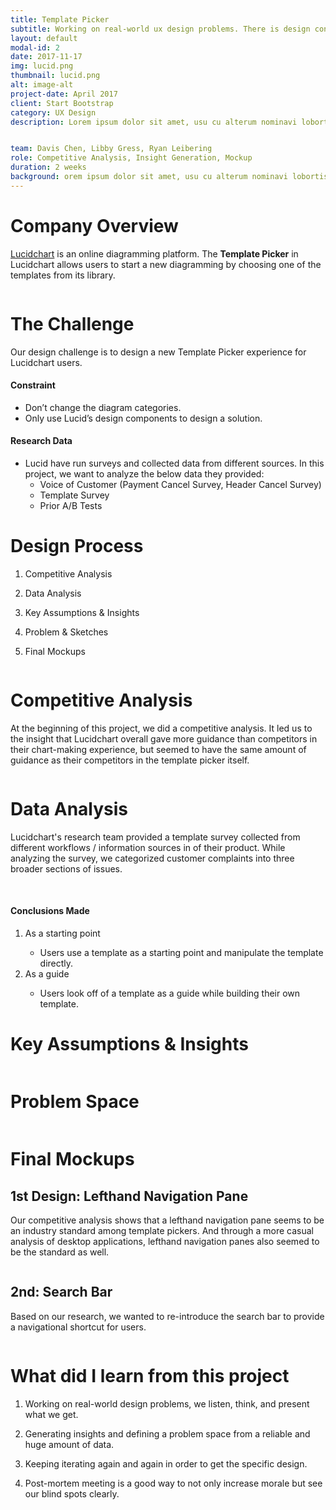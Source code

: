 ```yaml
---
title: Template Picker
subtitle: Working on real-world ux design problems. There is design constraints on this project.
layout: default
modal-id: 2
date: 2017-11-17
img: lucid.png
thumbnail: lucid.png
alt: image-alt
project-date: April 2017
client: Start Bootstrap
category: UX Design
description: Lorem ipsum dolor sit amet, usu cu alterum nominavi lobortis. At duo novum diceret. Tantas apeirian vix et, usu sanctus postulant inciderint ut, populo diceret necessitatibus in vim. Cu eum dicam feugiat noluisse.


team: Davis Chen, Libby Gress, Ryan Leibering
role: Competitive Analysis, Insight Generation, Mockup
duration: 2 weeks
background: orem ipsum dolor sit amet, usu cu alterum nominavi lobortis. At duo novum diceret. Tantas apeirian vix et, usu sanctus postulant inciderint ut, populo diceret necessitatibus in
---
```

<div class="row"> <!-- eternal structure: row col-xl-12 modal-body 1 *edit bg color here*-->
<div class="col-xl-12"> <!-- eternal structure: row col-xl-12 modal-body 2-->
<div class="modal-body"> <!-- eternal structure: row col-xl-12 modal-body 3-->
    <!-- post content start-->
    <div class="container">
    <div class="row text-left text-general">
        <div class="col-lg-12">
          <h1 class="service-heading">Company Overview</h1>
          <p><a href="https://www.lucidchart.com" target="_blank">Lucidchart</a> is an online diagramming platform. The <strong>Template Picker</strong> in Lucidchart allows users to start a new diagramming by choosing one of the templates from its library.</p>
        </div>
        <div class="col-lg-12">
            <span >
            <img class="img-responsive center-block" src="img/portfolio/tp-a/tp-bg.png" alt="">
            </span>
        </div>
        <div class="col-lg-12">
            <h1 class="service-heading">The Challenge</h1>
            <p>Our design challenge is to design a new Template Picker experience for Lucidchart users.</p>
            <h4 class="service-heading">Constraint</h4>
            <ul>
                <li>Don’t change the diagram categories.</li>
                <li>Only use Lucid’s design components to design a solution.</li>
            </ul>
            <h4 class="service-heading">Research Data</h4>
            <ul>
                <li>Lucid have run surveys and collected data from different sources. In this project, we want to analyze the below data they provided:
                    <ul>
                        <li>Voice of Customer (Payment Cancel Survey, Header Cancel Survey)</li>
                        <li>Template Survey</li>
                        <li>Prior A/B Tests</li>
                    </ul>
                </li>
            </ul>
        </div>
    </div>
    <div class="div-line"></div>
    </div> <!-- container -->
    <!-- post content end-->
</div> <!-- eternal structure: row col-xl-12 modal-body 4-->
</div> <!-- eternal structure: row col-xl-12 modal-body 5-->
</div>

<div class="row bg-light-gray"> <!-- eternal structure: row col-xl-12 modal-body 1 *edit bg color here*-->
<div class="col-xl-12"> <!-- eternal structure: row col-xl-12 modal-body 2-->
<div class="modal-body"> <!-- eternal structure: row col-xl-12 modal-body 3-->
    <!-- post content start-->
    <div class="container">
    <div class="div-line"></div>
    <div class="row text-left text-general">
        <div class="col-lg-6 col-md-7 col-sm-7">
            <h1 class="service-heading">Design Process</h1>
            <ol>
                <li><p>Competitive Analysis</p></li>
                <li><p>Data Analysis</p></li>
                <li><p>Key Assumptions & Insights</p></li>
                <li><p>Problem & Sketches</p></li>
                <li><p>Final Mockups</p></li>
            </ol>
        </div>
        <div class="col-lg-6 col-md-5 col-sm-5">
            <span >
            <a href="img/portfolio/tp-a/tp-problem.png" target="_blank"><img class="img-responsive center-block" src="img/portfolio/tp-a/tp-problem.png" alt=""></a>
            </span>
        </div>
    </div>
    <div class="div-line"></div>
    </div> <!-- container -->
    <!-- post content end-->
</div> <!-- eternal structure: row col-xl-12 modal-body 4-->
</div> <!-- eternal structure: row col-xl-12 modal-body 5-->
</div>

<div class="row"> <!-- eternal structure: row col-xl-12 modal-body 1 *edit bg color here*-->
<div class="col-xl-12"> <!-- eternal structure: row col-xl-12 modal-body 2-->
<div class="modal-body"> <!-- eternal structure: row col-xl-12 modal-body 3-->
    <!-- post content start-->
    <div class="container">
    <div class="div-line"></div>
    <div class="row text-left text-general">
      <div class="col-lg-1"></div>
      <div class="col-lg-10 tp-card">
        <h1 class="service-heading">Competitive Analysis</h1>
        <p>At the beginning of this project, we did a competitive analysis. It led us to the insight that Lucidchart overall gave more guidance than competitors in their chart-making experience, but seemed to have the same amount of guidance as their competitors in the template picker itself.</p>
        <span>
            <a href="img/portfolio/tp-a/tp-competitive.png" target="_blank"><img class="img-responsive center-block" src="img/portfolio/tp-a/tp-competitive.png" alt=""></a>
            </span>
      </div>
      <div class="col-lg-1"></div>
    </div>
    <div class="div-line"></div>
    <div class="row text-left text-general">
      <div class="col-lg-1"></div>
      <div class="col-lg-10 tp-card">
        <h1 class="service-heading">Data Analysis</h1>
        <p>Lucidchart's research team provided a template survey collected from different workflows / information sources in of their product. While analyzing the survey, we categorized customer complaints into three broader sections of issues.</p>
        <span>
        <a href="img/portfolio/tp-a/tp-ana.png" target="_blank"><img class="img-responsive center-block" src="img/portfolio/tp-a/tp-ana.png" alt=""></a>
        </span>
        <span>
        <a href="img/portfolio/tp-a/tp-pie-chart.png" target="_blank"><img class="img-responsive center-block" src="img/portfolio/tp-a/tp-pie-chart.png" alt=""></a>
        </span>
        <h4 class="service-heading">Conclusions Made</h4>
            <ol>
                <li>As a starting point</li>
                    <ul><li>Users use a template as a starting point and manipulate the template directly.</li></ul>
                <li>As a guide</li>
                    <ul><li>Users look off of a template as a guide while building their own template.</li></ul>
            </ol>
      </div>
      <div class="col-lg-1"></div>
    </div>
    <div class="div-line"></div>
    <div class="row text-left text-general">
      <div class="col-lg-1"></div>
      <div class="col-lg-10 tp-card">
        <h1 class="service-heading">Key Assumptions & Insights</h1>
        <span>
            <a href="img/portfolio/tp-a/tp-insights.png" target="_blank"><img class="img-responsive center-block" src="img/portfolio/tp-a/tp-insights.png" alt=""></a>
            </span>
      </div>
      <div class="col-lg-1"></div>
    </div>
    <div class="div-line"></div>
    <div class="row text-left text-general">
      <div class="col-lg-1"></div>
      <div class="col-lg-10 tp-card">
        <h1 class="service-heading">Problem Space</h1>
        <span>
            <a href="img/portfolio/tp-a/tp-ps.png" target="_blank"><img class="img-responsive center-block" src="img/portfolio/tp-a/tp-ps.png" alt=""></a>
            </span>
      </div>
      <div class="col-lg-1"></div>
    </div>
    <div class="div-line"></div>
    </div> <!-- container -->
    <!-- post content end-->
</div> <!-- eternal structure: row col-xl-12 modal-body 4-->
</div> <!-- eternal structure: row col-xl-12 modal-body 5-->
</div>

<div class="row"> <!-- eternal structure: row col-xl-12 modal-body 1 *edit bg color here*-->
<div class="col-xl-12"> <!-- eternal structure: row col-xl-12 modal-body 2-->
<div class="modal-body"> <!-- eternal structure: row col-xl-12 modal-body 3-->
    <!-- post content start-->
    <div class="container">
    <div class="row text-left text-general">
        <div class="col-lg-12">
            <h1 class="service-heading">Final Mockups</h1>
        </div>
    </div>
    <div class="row text-left text-general">
        <div class="col-lg-12">
          <h2 class="service-heading">1st Design: Lefthand Navigation Pane</h2>
          <p>Our competitive analysis shows that a lefthand navigation pane seems to be an industry standard among template pickers. And through a more casual analysis of desktop applications, lefthand navigation panes also seemed to be the standard as well.</p>
        </div>
        <div class="col-lg-12">
            <span >
            <a href="img/portfolio/tp-a/tp-1stdesign.png" target="_blank"><img class="img-responsive center-block" src="img/portfolio/tp-a/tp-1stdesign.png" alt=""></a>
            </span>
        </div>
        <div class="col-lg-12">
            <h2 class="service-heading">2nd: Search Bar</h2>
            <p>Based on our research, we wanted to re-introduce the search bar to provide a navigational shortcut for users.</p>
        </div>
        <div class="col-lg-12">
            <span >
            <a href="img/portfolio/tp-a/tp-2nddesign.png" target="_blank"><img class="img-responsive center-block" src="img/portfolio/tp-a/tp-2nddesign.png" alt=""></a>
            </span>
        </div>
    </div>
    <div class="div-line"></div>
    </div> <!-- container -->
    <!-- post content end-->
</div> <!-- eternal structure: row col-xl-12 modal-body 4-->
</div> <!-- eternal structure: row col-xl-12 modal-body 5-->
</div>

<div class="row bg-light-gray"> <!-- eternal structure: row col-xl-12 modal-body 1 *edit bg color here*-->
<div class="col-xl-12"> <!-- eternal structure: row col-xl-12 modal-body 2-->
<div class="modal-body"> <!-- eternal structure: row col-xl-12 modal-body 3-->
    <!-- post content start-->
    <div class="container">
    <div class="div-line"></div>
    <div class="row text-left text-general">
        <div class="col-lg-12">
        <h1 class="service-heading">What did I learn from this project</h1>
        <ol>
            <li><p>Working on real-world design problems, we listen, think, and present what we get.</p></li>
            <li><p>Generating insights and defining a problem space from a reliable and huge amount of data.</p></li>
            <li><p>Keeping iterating again and again in order to get the specific design.</p></li>
            <li><p>Post-mortem meeting is a good way to not only increase morale but see our blind spots clearly.</p></li>
        </ol>
        </div>
    </div>
    <div class="div-line"></div>
    </div> <!-- container -->
    <!-- post content end-->
</div> <!-- eternal structure: row col-xl-12 modal-body 4-->
</div> <!-- eternal structure: row col-xl-12 modal-body 5-->
</div>

